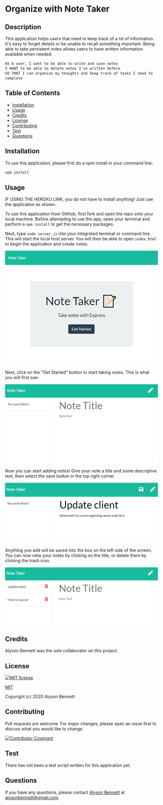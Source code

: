 # Organize with Note Taker

## Description

This application helps users that need to keep track of a lot of information. It's easy to forget details or be unable to recall something important. Being able to take persistent notes allows users to have written information available when needed.

```
AS A user, I want to be able to write and save notes
I WANT to be able to delete notes I've written before
SO THAT I can organize my thoughts and keep track of tasks I need to complete
```

## Table of Contents

* [Installation](#Installation)
* [Usage](#Usage)
* [Credits](#Credits)
* [License](#License)
* [Contributing](#Contributing)
* [Test](#Test)
* [Questions](#Questions)

 ## Installation

To use this application, please first do a npm install in your command line:

```bash
npm install
```

## Usage

IF USING THE HEROKU LINK, you do not have to install anything! Just use the application as shown. 

To use this application from GitHub, first fork and open the repo onto your local machine. Before attempting to use the app, open your terminal and perform a ```npm install``` to get the necessary packages.

Next, type ```node server.js``` into your integrated terminal or command line. This will start the local host server. You will then be able to open ```index.html``` to begin the application and create notes. 

![index.html](public/assets/screenShots/index.png)

Next, click on the "Get Started" button to start taking notes. This is what you will first see:

![Notes landing page](public/assets/screenShots/notesOpen.png)

Now you can start adding notes! Give your note a title and some descriptive text, then select the save button in the top right corner.

![Adding note](public/assets/screenShots/update.png)

Anything you add will be saved into the box on the left side of the screen. You can now view your notes by clicking on the title, or delete them by clicking the trash icon. 

![Display save notes](public/assets/screenShots/newNotes.png)




## Credits

Alyson Bennett was the sole collaborator on this project. 

## License

[![MIT license](https://img.shields.io/badge/License-MIT-blue.svg)](https://lbesson.mit-license.org/)

[MIT](https://choosealicense.com/licenses/mit/)

Copyright (c) 2020 Alyson Bennett

## Contributing

Pull requests are welcome. For major changes, please open an issue first to discuss what you would like to change.

[![Contributor Covenant](https://img.shields.io/badge/Contributor%20Covenant-v2.0%20adopted-ff69b4.svg)](code_of_conduct.md)

## Test

There has not been a test script written for this application yet.

## Questions

If you have any questions, please contact [Alyson Bennett](https://github.com/alysonbennett) at alysonbennett@gmail.com.


